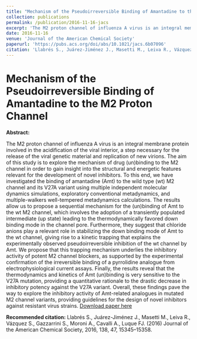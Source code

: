 ```yaml
---
title: "Mechanism of the Pseudoirreversible Binding of Amantadine to the M2 Proton Channel"
collection: publications
permalink: /publication/2016-11-16-jacs
excerpt: 'The M2 proton channel of influenza A virus is an integral membrane protein involved in the acidification of the viral interior, a step necessary for the release of the viral genetic material and replication of new virions. The aim of this study is to explore the mechanism of drug (un)binding to the M2 channel in order to gain insight into the structural and energetic features relevant for the development of novel inhibitors. To this end, we have investigated the binding of amantadine (Amt) to the wild type (wt) M2 channel and its V27A variant using multiple independent molecular dynamics simulations, exploratory conventional metadynamics, and multiple-walkers well-tempered metadynamics calculations. The results allow us to propose a sequential mechanism for the (un)binding of Amt to the wt M2 channel, which involves the adoption of a transiently populated intermediate (up state) leading to the thermodynamically favored down binding mode in the channel pore. Furthermore, they suggest that chloride anions play a relevant role in stabilizing the down binding mode of Amt to the wt channel, giving rise to a kinetic trapping that explains the experimentally observed pseudoirreversible inhibition of the wt channel by Amt. We propose that this trapping mechanism underlies the inhibitory activity of potent M2 channel blockers, as supported by the experimental confirmation of the irreversible binding of a pyrrolidine analogue from electrophysiological current assays. Finally, the results reveal that the thermodynamics and kinetics of Amt (un)binding is very sensitive to the V27A mutation, providing a quantitative rationale to the drastic decrease in inhibitory potency against the V27A variant. Overall, these findings pave the way to explore the inhibitory activity of Amt-related analogues in mutated M2 channel variants, providing guidelines for the design of novel inhibitors against resistant virus strains.'
date: 2016-11-16
venue: 'Journal of the American Chemical Society'
paperurl: 'https://pubs.acs.org/doi/abs/10.1021/jacs.6b07096'
citation: 'Llabrés S., Juárez-Jiménez J., Masetti M., Leiva R., Vázquez S., Gazzarrini S., Moroni A., Cavalli A., Luque FJ. (2016) Journal of the American Chemical Society, 2016, 138, 47, 15345–15358'
---
```


# Mechanism of the Pseudoirreversible Binding of Amantadine to the M2 Proton Channel

**Abstract:**

The M2 proton channel of influenza A virus is an integral membrane protein involved in the acidification of the viral interior, a step necessary for the release of the viral genetic material and replication of new virions. The aim of this study is to explore the mechanism of drug (un)binding to the M2 channel in order to gain insight into the structural and energetic features relevant for the development of novel inhibitors. To this end, we have investigated the binding of amantadine (Amt) to the wild type (wt) M2 channel and its V27A variant using multiple independent molecular dynamics simulations, exploratory conventional metadynamics, and multiple-walkers well-tempered metadynamics calculations. The results allow us to propose a sequential mechanism for the (un)binding of Amt to the wt M2 channel, which involves the adoption of a transiently populated intermediate (up state) leading to the thermodynamically favored down binding mode in the channel pore. Furthermore, they suggest that chloride anions play a relevant role in stabilizing the down binding mode of Amt to the wt channel, giving rise to a kinetic trapping that explains the experimentally observed pseudoirreversible inhibition of the wt channel by Amt. We propose that this trapping mechanism underlies the inhibitory activity of potent M2 channel blockers, as supported by the experimental confirmation of the irreversible binding of a pyrrolidine analogue from electrophysiological current assays. Finally, the results reveal that the thermodynamics and kinetics of Amt (un)binding is very sensitive to the V27A mutation, providing a quantitative rationale to the drastic decrease in inhibitory potency against the V27A variant. Overall, these findings pave the way to explore the inhibitory activity of Amt-related analogues in mutated M2 channel variants, providing guidelines for the design of novel inhibitors against resistant virus strains.
[Download paper here](https://pubs.acs.org/doi/abs/10.1021/jacs.6b07096)

**Recommended citation:** Llabrés S., Juárez-Jiménez J., Masetti M., Leiva R., Vázquez S., Gazzarrini S., Moroni A., Cavalli A., Luque FJ. (2016) Journal of the American Chemical Society, 2016, 138, 47, 15345–15358.

